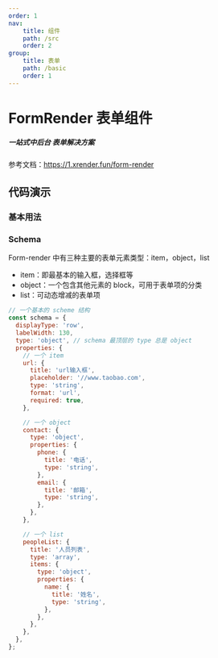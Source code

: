 ```yaml
---
order: 1
nav:
    title: 组件
    path: /src
    order: 2
group:
    title: 表单
    path: /basic
    order: 1
---
```


# FormRender 表单组件

##### 一站式中后台 表单解决方案

参考文档：https://1.xrender.fun/form-render

## 代码演示

### 基本用法

<code src="./demo/demo1.jsx"></code>

### Schema

Form-render 中有三种主要的表单元素类型：item，object，list

* item：即最基本的输入框，选择框等
* object：一个包含其他元素的 block，可用于表单项的分类
* list：可动态增减的表单项

```JavaScript {.line-numbers}
// 一个基本的 scheme 结构
const schema = {
  displayType: 'row',
  labelWidth: 130,
  type: 'object', // schema 最顶层的 type 总是 object
  properties: {
    // 一个 item
    url: {
      title: 'url输入框',
      placeholder: '//www.taobao.com',
      type: 'string',
      format: 'url',
      required: true,
    },

    // 一个 object
    contact: {
      type: 'object',
      properties: {
        phone: {
          title: '电话',
          type: 'string',
        },
        email: {
          title: '邮箱',
          type: 'string',
        },
      },
    },

    // 一个 list
    peopleList: {
      title: '人员列表',
      type: 'array',
      items: {
        type: 'object',
        properties: {
          name: {
            title: '姓名',
            type: 'string',
          },
        },
      },
    },
  },
};
```